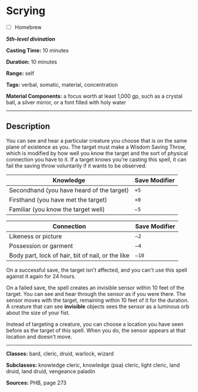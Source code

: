 # Scrying

- [ ] Homebrew

***5th-level divination***

**Casting Time:** 10 minutes

**Duration:** 10 minutes

**Range:** self

**Tags:** verbal, somatic, material, concentration

**Material Components:** a focus worth at least 1,000 gp, such as a crystal ball, a silver mirror, or a font filled with holy water

---

## Description
You can see and hear a particular creature you choose that is on the same plane of existence as you.
The target must make a Wisdom Saving Throw, which is modified by how well you know the target and the sort of physical connection you have to it.
If a target knows you're casting this spell, it can fail the saving throw voluntarily if it wants to be observed.

| Knowledge                                 | Save Modifier |
|-------------------------------------------|---------------|
| Secondhand (you have heard of the target) | `+5`          |
| Firsthand (you have met the target)       | `+0`          |
| Familiar (you know the target well)       | `–5`          |

| Connection                                        | Save Modifier |
|---------------------------------------------------|---------------|
| Likeness or picture                               | `–2`          |
| Possession or garment                             | `–4`          |
| Body part, lock of hair, bit of nail, or the like | `–10`         |

On a successful save, the target isn't affected, and you can't use this spell against it again for 24 hours.

On a failed save, the spell creates an invisible sensor within 10 feet of the target.
You can see and hear through the sensor as if you were there.
The sensor moves with the target, remaining within 10 feet of it for the duration.
A creature that can see **invisible** objects sees the sensor as a luminous orb about the size of your fist.

Instead of targeting a creature, you can choose a location you have seen before as the target of this spell.
When you do, the sensor appears at that location and doesn't move.

---

**Classes:** bard, cleric, druid, warlock, wizard

**Subclasses:** knowledge cleric, knowledge (psa) cleric, light cleric, land druid, land druid, vengeance paladin

**Sources:** PHB, page 273
